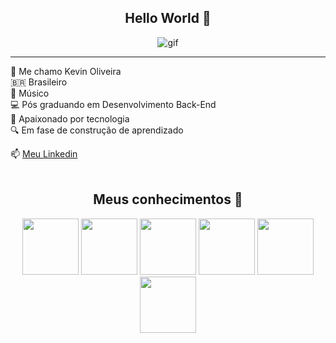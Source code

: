 <!-- Cabeçalho -->
<center> <h2> Hello World 👋 </h2>

![gif](https://media1.tenor.com/m/bCfpwMjfAi0AAAAC/cat-typing.gif) 

</center>


-----------
👦 Me chamo Kevin Oliveira <br>
🇧🇷 Brasileiro <br>
🎹 Músico <br>
💻 Pós graduando em Desenvolvimento Back-End <br>
🐧 Apaixonado por tecnologia <br>
🔍 Em fase de construção de aprendizado

 📫 [Meu Linkedin]() <br><br>

<center> <h2> Meus conhecimentos 💾 </h2>
<center> <img src="https://icongr.am/devicon/python-original.svg?size=132&color=c74343" width ="90px">  <img src="https://icongr.am/devicon/nodejs-original.svg?size=128&color=currentColor" width ="90px">  <img src="https://icongr.am/devicon/java-original.svg?size=132&color=c74343" width = "90px"> <img src="https://icongr.am/devicon/docker-original.svg?size=132&color=1a1919" width = "90px"> <img src="https://icongr.am/devicon/linux-original.svg?size=132&color=1a1919" width = "90px"> <img src="https://icongr.am/devicon/github-original.svg?size=132&color=1a1919" width = "90px"> </center>


<!--
**keviinoliveira/keviinoliveira** is a ✨ _special_ ✨ repository because its `README.md` (this file) appears on your GitHub profile.

Here are some ideas to get you started:

- 🔭 I’m currently working on ...
- 🌱 I’m currently learning ...
- 👯 I’m looking to collaborate on ...
- 🤔 I’m looking for help with ...
- 💬 Ask me about ...
- 📫 How to reach me: ...
- 😄 Pronouns: ...
- ⚡ Fun fact: ...
-->
